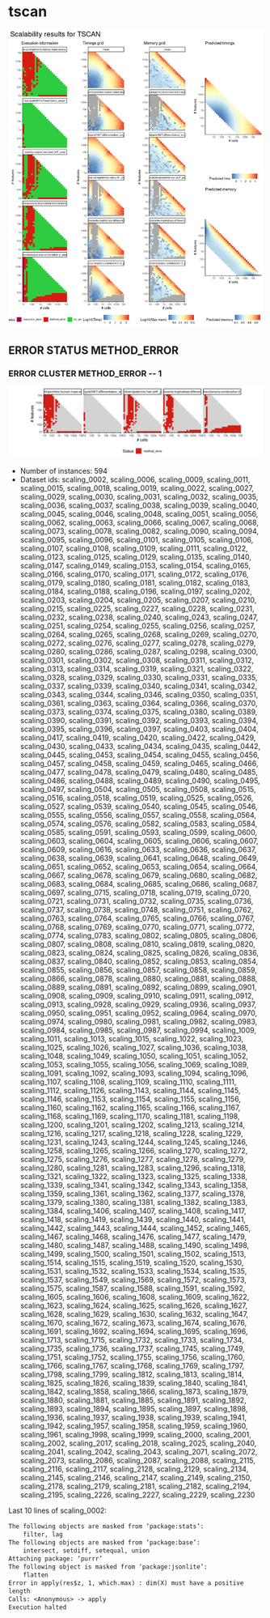 # tscan
![Overview](tscan.png)

## ERROR STATUS METHOD_ERROR

### ERROR CLUSTER METHOD_ERROR -- 1
![Cluster plot](error_class_plots/tscan_method_error_1.png)

 * Number of instances: 594
 * Dataset ids: scaling_0002, scaling_0006, scaling_0009, scaling_0011, scaling_0015, scaling_0018, scaling_0019, scaling_0022, scaling_0027, scaling_0029, scaling_0030, scaling_0031, scaling_0032, scaling_0035, scaling_0036, scaling_0037, scaling_0038, scaling_0039, scaling_0040, scaling_0045, scaling_0046, scaling_0048, scaling_0051, scaling_0056, scaling_0062, scaling_0063, scaling_0066, scaling_0067, scaling_0068, scaling_0073, scaling_0078, scaling_0082, scaling_0090, scaling_0094, scaling_0095, scaling_0096, scaling_0101, scaling_0105, scaling_0106, scaling_0107, scaling_0108, scaling_0109, scaling_0111, scaling_0122, scaling_0123, scaling_0125, scaling_0129, scaling_0135, scaling_0140, scaling_0147, scaling_0149, scaling_0153, scaling_0154, scaling_0165, scaling_0166, scaling_0170, scaling_0171, scaling_0172, scaling_0176, scaling_0179, scaling_0180, scaling_0181, scaling_0182, scaling_0183, scaling_0184, scaling_0188, scaling_0196, scaling_0197, scaling_0202, scaling_0203, scaling_0204, scaling_0205, scaling_0207, scaling_0210, scaling_0215, scaling_0225, scaling_0227, scaling_0228, scaling_0231, scaling_0232, scaling_0238, scaling_0240, scaling_0243, scaling_0247, scaling_0251, scaling_0254, scaling_0255, scaling_0256, scaling_0257, scaling_0264, scaling_0265, scaling_0268, scaling_0269, scaling_0270, scaling_0272, scaling_0276, scaling_0277, scaling_0278, scaling_0279, scaling_0280, scaling_0286, scaling_0287, scaling_0298, scaling_0300, scaling_0301, scaling_0302, scaling_0308, scaling_0311, scaling_0312, scaling_0313, scaling_0314, scaling_0319, scaling_0321, scaling_0322, scaling_0328, scaling_0329, scaling_0330, scaling_0331, scaling_0335, scaling_0337, scaling_0339, scaling_0340, scaling_0341, scaling_0342, scaling_0343, scaling_0344, scaling_0346, scaling_0350, scaling_0351, scaling_0361, scaling_0363, scaling_0364, scaling_0366, scaling_0370, scaling_0373, scaling_0374, scaling_0375, scaling_0380, scaling_0389, scaling_0390, scaling_0391, scaling_0392, scaling_0393, scaling_0394, scaling_0395, scaling_0396, scaling_0397, scaling_0403, scaling_0404, scaling_0417, scaling_0419, scaling_0420, scaling_0422, scaling_0429, scaling_0430, scaling_0433, scaling_0434, scaling_0435, scaling_0442, scaling_0445, scaling_0453, scaling_0454, scaling_0455, scaling_0456, scaling_0457, scaling_0458, scaling_0459, scaling_0465, scaling_0466, scaling_0477, scaling_0478, scaling_0479, scaling_0480, scaling_0485, scaling_0486, scaling_0488, scaling_0489, scaling_0490, scaling_0495, scaling_0497, scaling_0504, scaling_0505, scaling_0508, scaling_0515, scaling_0516, scaling_0518, scaling_0519, scaling_0525, scaling_0526, scaling_0527, scaling_0539, scaling_0540, scaling_0545, scaling_0546, scaling_0555, scaling_0556, scaling_0557, scaling_0558, scaling_0564, scaling_0574, scaling_0576, scaling_0582, scaling_0583, scaling_0584, scaling_0585, scaling_0591, scaling_0593, scaling_0599, scaling_0600, scaling_0603, scaling_0604, scaling_0605, scaling_0606, scaling_0607, scaling_0609, scaling_0616, scaling_0633, scaling_0636, scaling_0637, scaling_0638, scaling_0639, scaling_0641, scaling_0648, scaling_0649, scaling_0651, scaling_0652, scaling_0653, scaling_0654, scaling_0664, scaling_0667, scaling_0678, scaling_0679, scaling_0680, scaling_0682, scaling_0683, scaling_0684, scaling_0685, scaling_0686, scaling_0687, scaling_0697, scaling_0715, scaling_0718, scaling_0719, scaling_0720, scaling_0721, scaling_0731, scaling_0732, scaling_0735, scaling_0736, scaling_0737, scaling_0738, scaling_0748, scaling_0751, scaling_0762, scaling_0763, scaling_0764, scaling_0765, scaling_0766, scaling_0767, scaling_0768, scaling_0769, scaling_0770, scaling_0771, scaling_0772, scaling_0774, scaling_0783, scaling_0802, scaling_0805, scaling_0806, scaling_0807, scaling_0808, scaling_0810, scaling_0819, scaling_0820, scaling_0823, scaling_0824, scaling_0825, scaling_0826, scaling_0836, scaling_0837, scaling_0840, scaling_0852, scaling_0853, scaling_0854, scaling_0855, scaling_0856, scaling_0857, scaling_0858, scaling_0859, scaling_0866, scaling_0878, scaling_0880, scaling_0881, scaling_0888, scaling_0889, scaling_0891, scaling_0892, scaling_0899, scaling_0901, scaling_0908, scaling_0909, scaling_0910, scaling_0911, scaling_0912, scaling_0913, scaling_0928, scaling_0929, scaling_0936, scaling_0937, scaling_0950, scaling_0951, scaling_0952, scaling_0964, scaling_0970, scaling_0974, scaling_0980, scaling_0981, scaling_0982, scaling_0983, scaling_0984, scaling_0985, scaling_0987, scaling_0994, scaling_1009, scaling_1011, scaling_1013, scaling_1015, scaling_1022, scaling_1023, scaling_1025, scaling_1026, scaling_1027, scaling_1036, scaling_1038, scaling_1048, scaling_1049, scaling_1050, scaling_1051, scaling_1052, scaling_1053, scaling_1055, scaling_1056, scaling_1069, scaling_1089, scaling_1091, scaling_1092, scaling_1093, scaling_1094, scaling_1096, scaling_1107, scaling_1108, scaling_1109, scaling_1110, scaling_1111, scaling_1112, scaling_1126, scaling_1143, scaling_1144, scaling_1145, scaling_1146, scaling_1153, scaling_1154, scaling_1155, scaling_1156, scaling_1160, scaling_1162, scaling_1165, scaling_1166, scaling_1167, scaling_1168, scaling_1169, scaling_1170, scaling_1181, scaling_1198, scaling_1200, scaling_1201, scaling_1202, scaling_1213, scaling_1214, scaling_1216, scaling_1217, scaling_1218, scaling_1228, scaling_1229, scaling_1231, scaling_1243, scaling_1244, scaling_1245, scaling_1246, scaling_1258, scaling_1265, scaling_1266, scaling_1270, scaling_1272, scaling_1275, scaling_1276, scaling_1277, scaling_1278, scaling_1279, scaling_1280, scaling_1281, scaling_1283, scaling_1296, scaling_1318, scaling_1321, scaling_1322, scaling_1323, scaling_1325, scaling_1338, scaling_1339, scaling_1341, scaling_1342, scaling_1343, scaling_1358, scaling_1359, scaling_1361, scaling_1362, scaling_1377, scaling_1378, scaling_1379, scaling_1380, scaling_1381, scaling_1382, scaling_1383, scaling_1384, scaling_1406, scaling_1407, scaling_1408, scaling_1417, scaling_1418, scaling_1419, scaling_1439, scaling_1440, scaling_1441, scaling_1442, scaling_1443, scaling_1444, scaling_1452, scaling_1465, scaling_1467, scaling_1468, scaling_1476, scaling_1477, scaling_1479, scaling_1480, scaling_1487, scaling_1488, scaling_1490, scaling_1498, scaling_1499, scaling_1500, scaling_1501, scaling_1502, scaling_1513, scaling_1514, scaling_1515, scaling_1519, scaling_1520, scaling_1530, scaling_1531, scaling_1532, scaling_1533, scaling_1534, scaling_1535, scaling_1537, scaling_1549, scaling_1569, scaling_1572, scaling_1573, scaling_1575, scaling_1587, scaling_1588, scaling_1591, scaling_1592, scaling_1605, scaling_1606, scaling_1608, scaling_1609, scaling_1622, scaling_1623, scaling_1624, scaling_1625, scaling_1626, scaling_1627, scaling_1628, scaling_1629, scaling_1630, scaling_1632, scaling_1647, scaling_1670, scaling_1672, scaling_1673, scaling_1674, scaling_1676, scaling_1691, scaling_1692, scaling_1694, scaling_1695, scaling_1696, scaling_1713, scaling_1715, scaling_1732, scaling_1733, scaling_1734, scaling_1735, scaling_1736, scaling_1737, scaling_1745, scaling_1749, scaling_1751, scaling_1752, scaling_1755, scaling_1756, scaling_1760, scaling_1766, scaling_1767, scaling_1768, scaling_1769, scaling_1797, scaling_1798, scaling_1799, scaling_1812, scaling_1813, scaling_1814, scaling_1825, scaling_1826, scaling_1839, scaling_1840, scaling_1841, scaling_1842, scaling_1858, scaling_1866, scaling_1873, scaling_1879, scaling_1880, scaling_1881, scaling_1885, scaling_1891, scaling_1892, scaling_1893, scaling_1894, scaling_1895, scaling_1897, scaling_1898, scaling_1936, scaling_1937, scaling_1938, scaling_1939, scaling_1941, scaling_1942, scaling_1957, scaling_1958, scaling_1959, scaling_1960, scaling_1961, scaling_1998, scaling_1999, scaling_2000, scaling_2001, scaling_2002, scaling_2017, scaling_2018, scaling_2025, scaling_2040, scaling_2041, scaling_2042, scaling_2043, scaling_2071, scaling_2072, scaling_2073, scaling_2086, scaling_2087, scaling_2088, scaling_2115, scaling_2116, scaling_2117, scaling_2128, scaling_2129, scaling_2134, scaling_2145, scaling_2146, scaling_2147, scaling_2149, scaling_2150, scaling_2178, scaling_2179, scaling_2181, scaling_2182, scaling_2194, scaling_2195, scaling_2226, scaling_2227, scaling_2229, scaling_2230

Last 10 lines of scaling_0002:
```
The following objects are masked from ‘package:stats’:
    filter, lag
The following objects are masked from ‘package:base’:
    intersect, setdiff, setequal, union
Attaching package: ‘purrr’
The following object is masked from ‘package:jsonlite’:
    flatten
Error in apply(res$z, 1, which.max) : dim(X) must have a positive length
Calls: <Anonymous> -> apply
Execution halted
```


